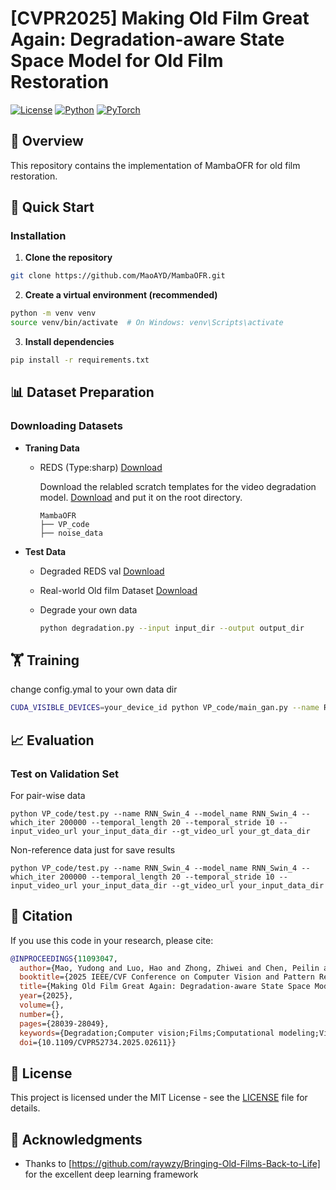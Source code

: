 # [CVPR2025] Making Old Film Great Again: Degradation-aware State Space Model for Old Film Restoration

[![License](https://img.shields.io/badge/license-MIT-blue.svg)](LICENSE)
[![Python](https://img.shields.io/badge/python-3.8%2B-blue)](https://www.python.org/)
[![PyTorch](https://img.shields.io/badge/PyTorch-2.0%2B-red)](https://pytorch.org/)


## 📖 Overview

This repository contains the implementation of MambaOFR for old film restoration. 

## 🚀 Quick Start

### Installation

1. **Clone the repository**
```bash
git clone https://github.com/MaoAYD/MambaOFR.git
```

2. **Create a virtual environment (recommended)**
```bash
python -m venv venv
source venv/bin/activate  # On Windows: venv\Scripts\activate
```

3. **Install dependencies**
```bash
pip install -r requirements.txt
```

## 📊 Dataset Preparation

### Downloading Datasets

- **Traning Data**

    - REDS (Type:sharp) [Download](https://seungjunnah.github.io/Datasets/reds.html)

      Download the relabled scratch templates for the video degradation model. [Download](https://portland-my.sharepoint.com/personal/ziyuwan2-c_my_cityu_edu_hk/_layouts/15/onedrive.aspx?id=%2Fpersonal%2Fziyuwan2%2Dc%5Fmy%5Fcityu%5Fedu%5Fhk%2FDocuments%2FCVPR2022%2Ftexture%5Ftemplate%2Ezip&parent=%2Fpersonal%2Fziyuwan2%2Dc%5Fmy%5Fcityu%5Fedu%5Fhk%2FDocuments%2FCVPR2022&ga=1) and put it on the root directory.

      ```
      MambaOFR
      ├── VP_code
      ├── noise_data
      ```

- **Test Data**

    - Degraded REDS val [Download](https://drive.google.com/file/d/1LCSyr0fJGSKi_NZ6--rbniaO1n59pGBO/view?usp=sharing)

    - Real-world Old film Dataset [Download](https://drive.google.com/file/d/1Ob7efeBKaVY0cQ79O_dI-BLe4152kDUz/view?usp=sharing)
 
    - Degrade your own data
      ```bash
      python degradation.py --input input_dir --output output_dir
      ```


## 🏋️ Training

change config.ymal to your own data dir

```bash
CUDA_VISIBLE_DEVICES=your_device_id python VP_code/main_gan.py --name RNN_Swin_4 --model_name RNN_Swin_4 --epoch 20 --nodes 1 --gpus your_device_number --discriminator_name discriminator_v2 --which_gan hinge
```


## 📈 Evaluation

### Test on Validation Set

For pair-wise data
```
python VP_code/test.py --name RNN_Swin_4 --model_name RNN_Swin_4 --which_iter 200000 --temporal_length 20 --temporal_stride 10 --input_video_url your_input_data_dir --gt_video_url your_gt_data_dir
```

Non-reference data just for save results
```
python VP_code/test.py --name RNN_Swin_4 --model_name RNN_Swin_4 --which_iter 200000 --temporal_length 20 --temporal_stride 10 --input_video_url your_input_data_dir --gt_video_url your_input_data_dir
```

## 📜 Citation

If you use this code in your research, please cite:

```bibtex
@INPROCEEDINGS{11093047,
  author={Mao, Yudong and Luo, Hao and Zhong, Zhiwei and Chen, Peilin and Zhang, Zhijiang and Wang, Shiqi},
  booktitle={2025 IEEE/CVF Conference on Computer Vision and Pattern Recognition (CVPR)}, 
  title={Making Old Film Great Again: Degradation-aware State Space Model for Old Film Restoration}, 
  year={2025},
  volume={},
  number={},
  pages={28039-28049},
  keywords={Degradation;Computer vision;Films;Computational modeling;Video restoration;Benchmark testing;Pattern recognition;Videos;old film restoration;video restoration;dataset},
  doi={10.1109/CVPR52734.2025.02611}}
```

## 📄 License

This project is licensed under the MIT License - see the [LICENSE](LICENSE) file for details.

## 🙏 Acknowledgments

- Thanks to [https://github.com/raywzy/Bringing-Old-Films-Back-to-Life] for the excellent deep learning framework
